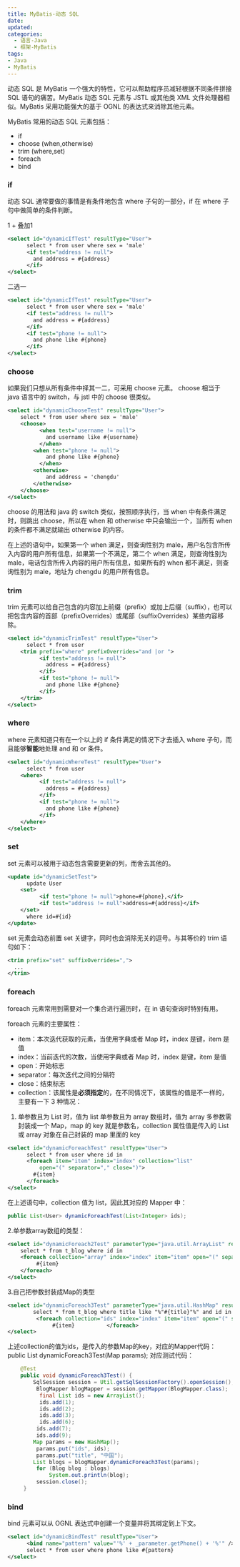 ```yaml
---
title: MyBatis-动态 SQL
date:
updated:
categories:
  - 语言-Java
  - 框架-MyBatis
tags:
- Java
- MyBatis
---
```


动态 SQL 是 MyBatis 一个强大的特性，它可以帮助程序员减轻根据不同条件拼接 SQL 语句的痛苦。MyBatis 动态 SQL 元素与 JSTL 或其他类 XML 文件处理器相似。MyBatis 采用功能强大的基于 OGNL 的表达式来消除其他元素。

MyBatis 常用的动态 SQL 元素包括：

* if
* choose (when,otherwise)
* trim (where,set)
* foreach
* bind

### if

动态 SQL 通常要做的事情是有条件地包含 where 子句的一部分，if 在 where 子句中做简单的条件判断。

1 + 叠加1

```xml
<select id="dynamicIfTest" resultType="User">
      select * from user where sex = 'male'
      <if test="address != null">
        and address = #{address}
      </if>
</select>
```

二选一

```xml
<select id="dynamicIfTest" resultType="User">
      select * from user where sex = 'male'
      <if test="address != null">
        and address = #{address}
      </if>
      <if test="phone != null">
        and phone like #{phone}
      </if>
</select>
```

### choose

如果我们只想从所有条件中择其一二，可采用 choose 元素。 choose 相当于 java 语言中的 switch，与 jstl 中的 choose 很类似。

```xml
<select id="dynamicChooseTest" resultType="User">
    select * from user where sex = 'male'
    <choose>
          <when test="username != null">
            and username like #{username}
          </when>
        <when test="phone != null">
            and phone like #{phone}
          </when>
        <otherwise>
            and address = 'chengdu'
        </otherwise>
    </choose>
</select>
```

choose 的用法和 java 的 switch 类似，按照顺序执行，当 when 中有条件满足时，则跳出 choose，所以在 when 和 otherwise 中只会输出一个，当所有 when 的条件都不满足就输出 otherwise 的内容。

在上述的语句中，如果第一个 when 满足，则查询性别为 male，用户名包含所传入内容的用户所有信息，如果第一个不满足，第二个 when 满足，则查询性别为 male，电话包含所传入内容的用户所有信息，如果所有的 when 都不满足，则查询性别为 male，地址为 chengdu 的用户所有信息。

### trim

trim 元素可以给自己包含的内容加上前缀（prefix）或加上后缀（suffix），也可以把包含内容的首部（prefixOverrides）或尾部（suffixOverrides）某些内容移除。

```xml
<select id="dynamicTrimTest" resultType="User">
      select * from user
    <trim prefix="where" prefixOverrides="and |or ">
          <if test="address != null">
            address = #{address}
          </if>
          <if test="phone != null">
            and phone like #{phone}
          </if>
    </trim>
</select>
```

### where

where 元素知道只有在一个以上的 if 条件满足的情况下才去插入 where 子句，而且能够**智能**地处理 and 和 or 条件。

```xml
<select id="dynamicWhereTest" resultType="User">
      select * from user
    <where>
          <if test="address != null">
            address = #{address}
          </if>
          <if test="phone != null">
            and phone like #{phone}
          </if>
    </where>
</select>
```

### set

set 元素可以被用于动态包含需要更新的列，而舍去其他的。

```xml
<update id="dynamicSetTest">
      update User
    <set>
          <if test="phone != null">phone=#{phone},</if>
          <if test="address != null">address=#{address}</if>
    </set>
      where id=#{id}
</update>
```

set 元素会动态前置 set 关键字，同时也会消除无关的逗号。与其等价的 trim 语句如下：

```xml
<trim prefix="set" suffixOverrides=",">
  ...
</trim>
```

### foreach

foreach 元素常用到需要对一个集合进行遍历时，在 in 语句查询时特别有用。

foreach 元素的主要属性：

* item：本次迭代获取的元素，当使用字典或者 Map 时，index 是键，item 是值
* index：当前迭代的次数，当使用字典或者 Map 时，index 是键，item 是值
* open：开始标志
* separator：每次迭代之间的分隔符
* close：结束标志
* collection：该属性是**必须指定**的，在不同情况下，该属性的值是不一样的，主要有一下 3 种情况：

1. 单参数且为 List 时，值为 list 单参数且为 array 数组时，值为 array 多参数需封装成一个 Map，map 的 key 就是参数名，collection 属性值是传入的 List 或 array 对象在自己封装的 map 里面的 key

```xml
<select id="dynamicForeachTest" resultType="User">
      select * from user where id in
      <foreach item="item" index="index" collection="list"
          open="(" separator="," close=")">
        #{item}
      </foreach>
</select>
```

在上述语句中，collection 值为 list，因此其对应的 Mapper 中：

```java
public List<User> dynamicForeachTest(List<Integer> ids);
```

2.单参数array数组的类型：

```xml
<select id="dynamicForeach2Test" parameterType="java.util.ArrayList" resultType="Blog">
    select * from t_blog where id in
    <foreach collection="array" index="index" item="item" open="(" separator="," close=")">
         #{item}
    </foreach>
</select>
```

3.自己把参数封装成Map的类型

```xml
<select id="dynamicForeach3Test" parameterType="java.util.HashMap" resultType="Blog">
        select * from t_blog where title like "%"#{title}"%" and id in
         <foreach collection="ids" index="index" item="item" open="(" separator="," close=")">
              #{item}          </foreach>
</select>
```

上述collection的值为ids，是传入的参数Map的key，对应的Mapper代码：
public List dynamicForeach3Test(Map params);
对应测试代码：

```java
    @Test
    public void dynamicForeach3Test() {
        SqlSession session = Util.getSqlSessionFactory().openSession();
         BlogMapper blogMapper = session.getMapper(BlogMapper.class);
          final List ids = new ArrayList();
          ids.add(1);
          ids.add(2);
          ids.add(3);
          ids.add(6);
         ids.add(7);
         ids.add(9);
        Map params = new HashMap();
         params.put("ids", ids);
         params.put("title", "中国");
        List blogs = blogMapper.dynamicForeach3Test(params);
         for (Blog blog : blogs)
             System.out.println(blog);
         session.close();
     }
```

### bind

bind 元素可以从 OGNL 表达式中创建一个变量并将其绑定到上下文。

```xml
<select id="dynamicBindTest" resultType="User">
      <bind name="pattern" value="'%' + _parameter.getPhone() + '%'" />
      select * from user where phone like #{pattern}
</select>
```
